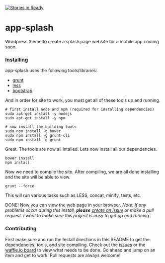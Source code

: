 [![Stories in Ready](https://badge.waffle.io/levibostian/app-splash.png?label=ready&title=Ready)](https://waffle.io/levibostian/app-splash)
# app-splash
Wordpress theme to create a splash page website for a mobile app coming soon. 


### Installing

app-splash uses the following tools/libraries:

* [grunt](http://gruntjs.com)
* [less](http://lesscss.org/)
* [bootstrap](http://getbootstrap.com/)

And in order for site to work, you must get all of these tools up and running.

```
# first install node and npm (required for installing dependencies)
sudo apt-get install -y nodejs
sudo apt-get install -y npm

# now install the building tools
sudo npm install -g bower
sudo npm install -g grunt-cli
sudo npm install -g grunt
```

Great. The tools are now all intalled. Lets now install all our dependencies.

```
bower install
npm install
```

Now we need to compile the site. After compiling, we are all done installing and the site will be able to view.

```
grunt --force
```

This will run various tasks such as LESS, concat, minify, tests, etc.

DONE! Now you can view the web page in your browser.
*Note: If any problems occur during this install, **please** [create an issue](https://github.com/levibostian/app-splash/issues) or make a pull request.
I want to make sure this project is easy to get up and running.*

### Contributing

First make sure and run the Install directions in this README to get the dependencies, tools, and site compiling.
Check out the [issues](https://github.com/levibostian/app-splash/issues) or the [waffle.io board](https://waffle.io/levibostian/app-splash) to view what needs to be done. Go ahead and jump on an item and get to work. Pull requests are always welcome!
